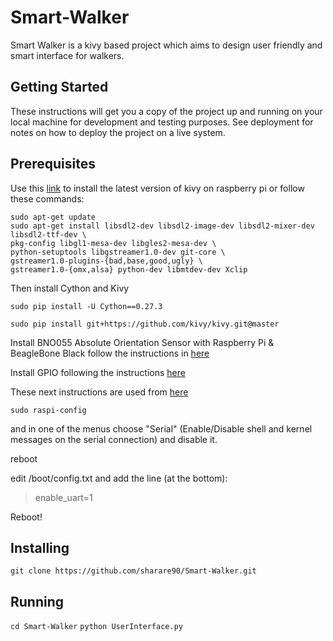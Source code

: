 # Smart-Walker
Smart Walker is a kivy based project which aims to design user friendly and smart interface for walkers.

## Getting Started
These instructions will get you a copy of the project up and running on your local machine 
for development and testing purposes. See deployment for notes on how to deploy the project on a live system.

## Prerequisites
Use this [link](https://kivy.org/docs/installation/installation-rpi.html) 
to install the latest version of kivy on raspberry pi or follow these commands:

`sudo apt-get update` <br/>
`sudo apt-get install libsdl2-dev libsdl2-image-dev libsdl2-mixer-dev libsdl2-ttf-dev \` <br/>
`pkg-config libgl1-mesa-dev libgles2-mesa-dev \` <br/>
`python-setuptools libgstreamer1.0-dev git-core \` <br/> 
`gstreamer1.0-plugins-{bad,base,good,ugly} \` <br/>
`gstreamer1.0-{omx,alsa} python-dev libmtdev-dev Xclip` <br/>

Then install Cython and Kivy

`sudo pip install -U Cython==0.27.3`

`sudo pip install git+https://github.com/kivy/kivy.git@master`

Install BNO055 Absolute Orientation Sensor with Raspberry Pi & BeagleBone Black follow the instructions in 
[here](https://learn.adafruit.com/bno055-absolute-orientation-sensor-with-raspberry-pi-and-beaglebone-black/software)

Install GPIO following the instructions 
[here](http://raspberry.io/projects/view/reading-and-writing-from-gpio-ports-from-python/)

These next instructions are used from 
[here](https://github.com/mrichardson23/rpi-kivy-screen/blob/master/README.md)

`sudo raspi-config`

and in one of the menus choose "Serial" (Enable/Disable shell and kernel messages on the serial connection) and disable it.

reboot

edit /boot/config.txt and add the line (at the bottom):
> enable_uart=1

Reboot!

## Installing

`git clone https://github.com/sharare90/Smart-Walker.git`

## Running

`cd Smart-Walker`
`python UserInterface.py`
